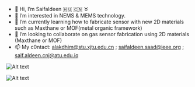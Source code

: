 - 👋 Hi, I’m Saifaldeen :hungary: :cn: :taurus:
- 👀 I’m interested in NEMS & MEMS technology.
- 🌱 I’m currently learning how to fabricate sensor with new 2D materials such as Maxthane or MOF(metal organic framework) 
- 💞️ I’m looking to collaborate on gas sensor fabrication using 2D materials (Maxthane or MOF)
- 📫 My c0ntact: alakdhim@stu.xjtu.edu.cn ; saifaldeen.saad@ieee.org ; saif.aldeen.cnj@atu.edu.iq

<img
  src="https://i1.rgstatic.net/ii/institution.image/AS%3A267457388843037%401440778219029_l"
  alt="Alt text"
  title="XJTU"
  style="display: inline-block; margin: 0 auto; max-width: 300px">

<img
  src="[[https://i1.rgstatic.net/ii/institution.image/AS%3A267457388843037%401440778219029_l](https://github.com/saifalseedi/CV/blob/main/IEMIT.jpg)](https://github.com/saifalseedi/CV/blob/main/IEMIT.jpg)"
  alt="Alt text"
  title="IEMIT"
  style="display: inline-block; margin: 0 auto; max-width: 300px">
   


<!---
saifalseedi/saifalseedi is a ✨ special ✨ repository because its `README.md` (this file) appears on your GitHub profile.
You can click the Preview link to take a look at your changes.
--->

